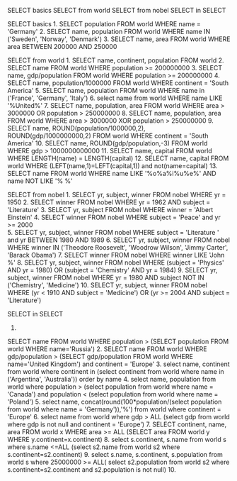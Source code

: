 SELECT basics
SELECT from world
SELECT from nobel
SELECT in SELECT

SELECT basics
1.
SELECT population FROM world
  WHERE name = 'Germany'
2.
SELECT name, population FROM world
  WHERE name IN ('Sweden', 'Norway', 'Denmark')
3.
SELECT name, area FROM world
  WHERE area BETWEEN 200000 AND 250000
  
SELECT from world
1.
SELECT name, continent, population FROM world
2.
SELECT name FROM world
WHERE population >= 200000000
3.
SELECT name, gdp/population FROM world
WHERE population >= 200000000
4.
SELECT name, population/1000000 FROM world
WHERE continent = 'South America'
5.
SELECT name, population FROM world
WHERE name in ('France', 'Germany', 'Italy')
6.
select name from world
WHERE name LIKE '%United%'
7.
SELECT name, population, area FROM world
WHERE area > 3000000 OR population > 250000000
8.
SELECT name, population, area FROM world
WHERE area > 3000000 XOR population > 250000000
9.
SELECT name, ROUND(population/1000000,2), ROUND(gdp/1000000000,2) FROM world
WHERE continent = 'South America' 
10.
SELECT name, ROUND(gdp/population,-3)
FROM world
WHERE gdp > 1000000000000
11.
SELECT name, capital
  FROM world
 WHERE LENGTH(name) = LENGTH(capital)
12.
SELECT name, capital
FROM world
WHERE (LEFT(name,1)=LEFT(capital,1)) and not(name=capital)
13.
SELECT name
   FROM world
WHERE name LIKE '%o%a%i%u%e%'
  AND name NOT LIKE '% %'

SELECT from nobel
1.
SELECT yr, subject, winner
  FROM nobel
 WHERE yr = 1950
2.
SELECT winner
  FROM nobel
 WHERE yr = 1962
   AND subject = 'Literature'
3.
SELECT yr, subject
FROM nobel
WHERE winner = 'Albert Einstein'
4.
SELECT winner
FROM nobel
WHERE subject = 'Peace' and yr >= 2000  
5.
SELECT yr, subject, winner
FROM nobel
WHERE subject = 'Literature ' and yr BETWEEN 1980 AND 1989
6.
SELECT yr, subject, winner FROM nobel
 WHERE winner IN ('Theodore Roosevelt',
                  'Woodrow Wilson',
                  'Jimmy Carter',
                   'Barack Obama')
7.
SELECT winner
FROM nobel
WHERE winner LIKE 'John %'
8.
SELECT yr, subject, winner
FROM nobel
WHERE (subject = 'Physics' AND yr = 1980) OR (subject = 'Chemistry' AND yr = 1984)
9.
SELECT yr, subject, winner
FROM nobel
WHERE yr = 1980 AND subject NOT IN ('Chemistry', 'Medicine')
10.
SELECT yr, subject, winner
FROM nobel
WHERE (yr < 1910 AND subject = 'Medicine') OR (yr >= 2004 AND subject = 'Literature')

SELECT in SELECT

1.
SELECT name FROM world
  WHERE population >
     (SELECT population FROM world
      WHERE name='Russia')
2. 
SELECT name FROM world
  WHERE gdp/population >
     (SELECT gdp/population FROM world
      WHERE name='United Kingdom') and continent = 'Europe'
3.
select name, continent
from world
where continent in (select continent from world where name in ('Argentina', 'Australia'))
order by name
4.
select name, population
from world
where population > (select population from world where name = 'Canada') and population < (select population from world where name = 'Poland')
5.
select name, 
concat(round(100*population/(select population from world where name = 'Germany')),'%')
from world
where continent = 'Europe'
6.
select name
from world
where gdp > ALL (select gdp from world where gdp is not null and continent = 'Europe')
7.
SELECT continent, name, area FROM world x
  WHERE area >= ALL
    (SELECT area FROM world y
        WHERE y.continent=x.continent)
8.
select s.continent, s.name
from world s
where s.name <=ALL (select s2.name from world s2 where s.continent=s2.continent)
9.
select s.name, s.continent, s.population
from world s
where 25000000 >= ALL( select s2.population from world s2 where s.continent=s2.continent and s2.population is not null)
10.
